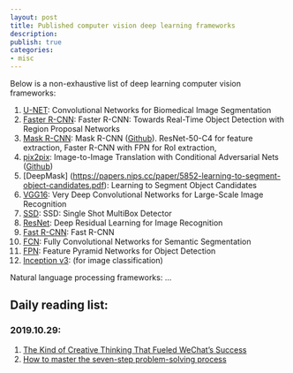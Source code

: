 ```yaml
---
layout: post
title: Published computer vision deep learning frameworks
description: 
publish: true
categories: 
- misc
---
```


Below is a non-exhaustive list of deep learning computer vision frameworks:

1. [U-NET](https://arxiv.org/abs/1505.04597): Convolutional Networks for Biomedical Image Segmentation
6. [Faster R-CNN](https://arxiv.org/abs/1506.01497): Faster R-CNN: Towards Real-Time Object Detection with Region Proposal Networks
2. [Mask R-CNN](https://arxiv.org/abs/1703.06870): Mask R-CNN ([Github](https://github.com/matterport/Mask_RCNN)). ResNet-50-C4 for feature extraction, Faster R-CNN with FPN for RoI extraction, 
3. [pix2pix](https://arxiv.org/pdf/1611.07004.pdf): Image-to-Image Translation with Conditional Adversarial Nets ([Github](https://phillipi.github.io/pix2pix/))
4. [DeepMask] (https://papers.nips.cc/paper/5852-learning-to-segment-object-candidates.pdf): Learning to Segment Object Candidates
5. [VGG16](https://arxiv.org/abs/1409.1556): Very Deep Convolutional Networks for Large-Scale Image Recognition
7. [SSD](https://arxiv.org/abs/1512.02325): SSD: Single Shot MultiBox Detector
8. [ResNet](https://arxiv.org/abs/1512.03385): Deep Residual Learning for Image Recognition
9. [Fast R-CNN](https://arxiv.org/abs/1504.08083): Fast R-CNN
10. [FCN](https://arxiv.org/abs/1411.4038): Fully Convolutional Networks for Semantic Segmentation
11. [FPN](https://arxiv.org/abs/1612.03144): Feature Pyramid Networks for Object Detection
12. [Inception v3](https://www.cv-foundation.org/openaccess/content_cvpr_2016/papers/Szegedy_Rethinking_the_Inception_CVPR_2016_paper.pdf): (for image classification)


Natural language processing frameworks: ...

## Daily reading list:
### 2019.10.29:
1. [The Kind of Creative Thinking That Fueled WeChat’s Success](https://hbr.org/2019/10/the-kind-of-creative-thinking-that-fueled-wechats-success)
2. [How to master the seven-step problem-solving process
](https://www.mckinsey.com/business-functions/strategy-and-corporate-finance/our-insights/how-to-master-the-seven-step-problem-solving-process)